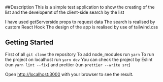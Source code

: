 ##Description
This is a simple test application to show the creating of the list and the developemt of the client-side search by the list 

I have used getServerside props to request data 
The search is realised by custom React Hook 
The design of the app is realised by use of tailwind.css

## Getting Started

First of all ```git clone``` the repository
To add node_modules run ```yarn```
To run the project on localhost run ```yarn dev```
You can check the project by Eslint (run ```yarn lint --fix```) and prettier (run ```prettier --write src```)

Open [http://localhost:3000](http://localhost:3000) with your browser to see the result.

